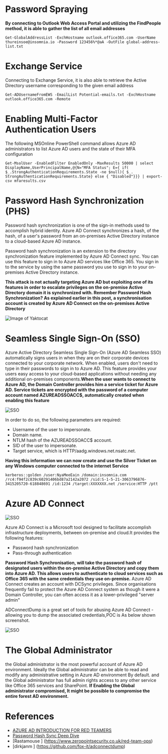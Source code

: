 # Password Spraying
**By connecting to Outlook Web Access Portal and utilizing the FindPeople method, it is able to gather the list of all email addresses**
```
Get-GlobalAddressList -ExchHostname outlook.office365.com -UserName thureinsoe@insomnia.io -Password 123456%*@aA -OutFile global-address-list.txt

```
# Exchange Service
Connecting to Exchange Service, it is also able to retrieve the Active Directory username corresponding to the given email address
```
Get-ADUsernameFromEWS -EmailList Potential-emails.txt -ExchHostname outlook.office365.com -Remote
```
# Enabling Multi-Factor Authentication Users
The following MSOnline PowerShell command allows Azure AD administrators to list Azure AD users and the state of their MFA configuration
```
Get-MsolUser -EnabledFilter EnabledOnly -MaxResults 50000 | select DisplayName,UserPrincipalName,@{N="MFA Status"; E={ if( $_.StrongAuthenticationRequirements.State -ne $null){ $_. StrongAuthenticationRequirements.State} else { "Disabled"}}} | export-csv mfaresults.csv
```
# Password Hash Synchronization (PHS)
Password hash synchronization is one of the sign-in methods used to accomplish hybrid identity. Azure AD Connect synchronizes a hash, of the hash, of a user's password from an on-premises Active Directory instance to a cloud-based Azure AD instance.

Password hash synchronization is an extension to the directory synchronization feature implemented by Azure AD Connect sync. You can use this feature to sign in to Azure AD services like Office 365. You sign in to the service by using the same password you use to sign in to your on-premises Active Directory instance.


**This attack is not actually targeting Azure AD but exploiting one of its features in order to escalate privileges on the on-premise Active Directory domain it is synchronized with. Remember Password Hash Synchronization? As explained earlier in this post, a synchronisation account is created by Azure AD Connect on the on-premises Active Directory**

![Image of Yaktocat](https://security4cloud.fr/wp-content/uploads/2019/07/PasswordSync.png)



# Seamless Single Sign-On (SSO)
Azure Active Directory Seamless Single Sign-On (Azure AD Seamless SSO) automatically signs users in when they are on their corporate devices connected to your corporate network. When enabled, users don't need to type in their passwords to sign in to Azure AD. This feature provides your users easy access to your cloud-based applications without needing any additional on-premises components.**When the user wants to connect to Azure AD, the Domain Controller provides him a service ticket for Azure AD. Service tickets are encrypted with the password of a computer account named AZUREADSSOACC$, automatically created when enabling this feature**

![SSO](https://docs.microsoft.com/en-us/azure/active-directory/hybrid/media/how-to-connect-sso/sso1.png)

In order to do so, the following parameters are required:

* Username of the user to impersonate.
* Domain name.
* NTLM hash of the AZUREADSSOACC$ account.
* SID of the user to impersonate.
* Target service, which is HTTP/aadg.windows.net.nsatc.net.

**Having this information we can now create and use the Silver Ticket on any Windows computer connected to the internet Service**
```
kerberos::golden /user:NyaMeeEain /domain:insomnia.com /rc4:f94f2c839c60291406bd87a2142a2072 /sid:S-1-5-21-3063796876-3415205720-618848691 /id:1234 /target:XXXXXXX.net /service:HTTP /ptt

```
# Azure AD Connect
![SSO](https://docs.microsoft.com/en-us/azure/active-directory/hybrid/media/whatis-hybrid-identity/arch.png)


Azure AD Connect is a Microsoft tool designed to facilitate accomplish infrastructure deployments, between on-premise and cloud.It provides the following features:
* Password hash synchronization
* Pass-through authentication 

**Password Hash Synchronisation, will take the password hash of designated users within the on-premise Active Directory and copy them into Azure AD. This allows users to authenticate to cloud services such as Office 365 with the same credentials they use on-premise.**
Azure AD Connect creates an account with DCSync privileges. Since organisations frequently fail to protect the Azure AD Connect system as though it were a Domain Controller, you can often access it as a lower-privileged "server admin"

ADConnectDump is a great set of tools for abusing Azure AD Connect - allowing you to dump the associated credentials,POC is As below shown screenshot.


![SSO](https://raw.githubusercontent.com/fox-it/adconnectdump/master/exampledump.png)

# The Global Administrator
the Global administrator is the most powerful account of Azure AD environment. Ideally the Global administrator can be able to 
read and modify any administrative setting in Azure AD environment By default. 
and the Global administrator has full admin rights access to any other service like Office 365 services and SharePoint. 
**If Enabling the Global administrator compromised, It might be possible to compromise the entire forest AD environment.**
# References

* [AZURE AD INTRODUCTION FOR RED TEAMERS](https://www.synacktiv.com/en/publications/azure-ad-introduction-for-red-teamers.html)
* [Password Hash Sync Deep Dive](https://www.eshlomo.us/password-hash-sync-deep-dive/)
* [Rastamouse ] (https://www.zeropointsecurity.co.uk/red-team-ops)
* [dirkjanm ] (https://github.com/fox-it/adconnectdump)
